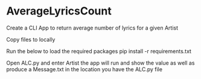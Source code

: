 # AverageLyricsCount
Create a CLI App to return average number of lyrics for a given Artist

Copy files to locally

Run the below to load the required packages
    pip install -r requirements.txt 

Open ALC.py and enter Artist the app will run and show the value as well as produce a Message.txt in the location you have the ALC.py file
